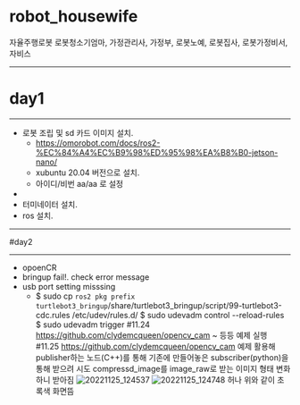 # robot_housewife
자율주행로봇 로봇청소기엄마, 가정관리사, 가정부, 로봇노예, 로봇집사, 로봇가정비서, 자비스

- - -
# day1
- - -
* 로봇 조립 및 sd 카드 이미지 설치.
	* https://omorobot.com/docs/ros2-%EC%84%A4%EC%B9%98%ED%95%98%EA%B8%B0-jetson-nano/
	* xubuntu 20.04 버전으로 설치. 
	* 아이디/비번 aa/aa 로 설정
* 
* 터미네이터 설치.
* ros 설치. 
- - -
#day2
- - -
* opoenCR 
* bringup fail!. check error message
* usb port setting misssing 
	* $ sudo cp `ros2 pkg prefix turtlebot3_bringup`/share/turtlebot3_bringup/script/99-turtlebot3-cdc.rules /etc/udev/rules.d/
	  $ sudo udevadm control --reload-rules
  	  $ sudo udevadm trigger
#11.24
https://github.com/clydemcqueen/opencv_cam
~ 등등 예제 실행
#11.25
https://github.com/clydemcqueen/opencv_cam 예제 활용해 publisher하는 노드(C++)를 통해 기존에 만들어놓은 subscriber(python)을 통해 받으려 시도
compressd_image를 image_raw로 받는 이미지 형태 변화하니 받아짐
![20221125_124537](https://user-images.githubusercontent.com/112480482/204091952-dabe8bc3-1a5c-4c59-b852-dedbec73640b.jpg)
![20221125_124748](https://user-images.githubusercontent.com/112480482/204091955-f4bfcc37-20d0-4237-9fe9-09733cc3cf83.jpg)
허나 위와 같이 초록색 화면뜸
